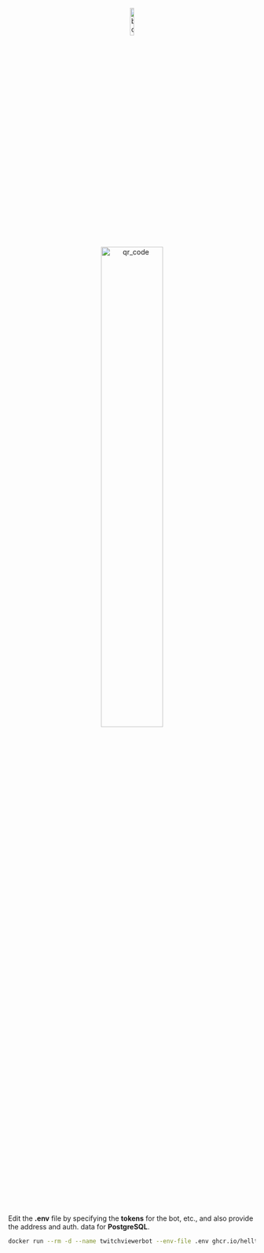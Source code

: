 <p align="center">
    <img src="https://helltar.com/projects/twitchviewer_bot/img/botpic-circle.png" alt="botpic" width="12%"/>
    <br><br>
    <a href="https://t.me/twitchviewer_bot"><img src="https://helltar.com/projects/twitchviewer_bot/img/qr.png" alt="qr_code" width="50%"/></a>
</p>

Edit the **.env** file by specifying the **tokens** for the bot, etc., and also provide the address and auth. data for **PostgreSQL**.

```bash
docker run --rm -d --name twitchviewerbot --env-file .env ghcr.io/helltar/twitchbot:latest
```
